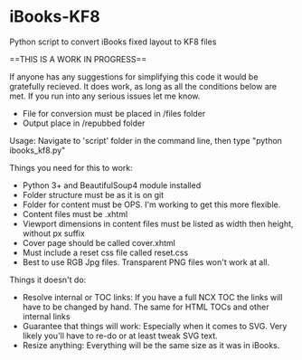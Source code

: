 iBooks-KF8
==========

Python script to convert iBooks fixed layout to KF8 files

==THIS IS A WORK IN PROGRESS==

If anyone has any suggestions for simplifying this code it would be gratefully recieved.
It does work, as long as all the conditions below are met.
If you run into any serious issues let me know.

  * File for conversion must be placed in /files folder
  * Output place in /repubbed folder
  
Usage: Navigate to 'script' folder in the command line, then type "python ibooks_kf8.py"

Things you need for this to work:

  * Python 3+ and BeautifulSoup4 module installed
  * Folder structure must be as it is on git
  * Folder for content must be OPS. I'm working to get this more flexible.
  * Content files must be .xhtml
  * Viewport dimensions in content files must be listed as width then height, without px suffix
  * Cover page should be called cover.xhtml
  * Must include a reset css file called reset.css
  * Best to use RGB Jpg files. Transparent PNG files won't work at all.
  
Things it doesn't do:
  
  * Resolve internal or TOC links: If you have a full NCX TOC the links will have to be changed by hand. The same for HTML TOCs and other internal links
  * Guarantee that things will work: Especially when it comes to SVG. Very likely you'll have to re-do or at least tweak SVG text.
  * Resize anything: Everything will be the same size as it was in iBooks. 